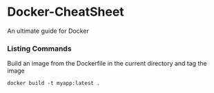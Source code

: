 # Docker-CheatSheet
An ultimate guide for Docker

### Listing Commands
  Build an image from the Dockerfile in the current directory and tag the image

```
docker build -t myapp:latest .
```
